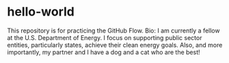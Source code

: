 # hello-world
This repository is for practicing the GitHub Flow.
Bio: I am currently a fellow at the U.S. Department of Energy. I focus on supporting public sector entities, particularly states, achieve their clean energy goals. Also, and more importantly, my partner and I have a dog and a cat who are the best!
